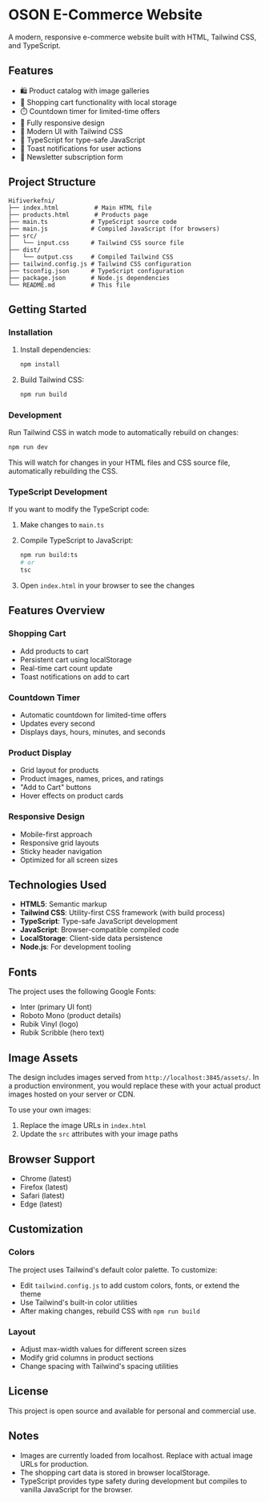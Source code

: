 # OSON E-Commerce Website

A modern, responsive e-commerce website built with HTML, Tailwind CSS, and TypeScript.

## Features

- 🛍️ Product catalog with image galleries
- 🛒 Shopping cart functionality with local storage
- ⏱️ Countdown timer for limited-time offers
- 📱 Fully responsive design
- 🎨 Modern UI with Tailwind CSS
- 💾 TypeScript for type-safe JavaScript
- 🔔 Toast notifications for user actions
- 📧 Newsletter subscription form

## Project Structure

```
Hifiverkefni/
├── index.html          # Main HTML file
├── products.html       # Products page
├── main.ts            # TypeScript source code
├── main.js            # Compiled JavaScript (for browsers)
├── src/
│   └── input.css      # Tailwind CSS source file
├── dist/
│   └── output.css     # Compiled Tailwind CSS
├── tailwind.config.js # Tailwind CSS configuration
├── tsconfig.json      # TypeScript configuration
├── package.json       # Node.js dependencies
└── README.md          # This file
```

## Getting Started

### Installation

1. Install dependencies:

   ```bash
   npm install
   ```

2. Build Tailwind CSS:

   ```bash
   npm run build
   ```

### Development

Run Tailwind CSS in watch mode to automatically rebuild on changes:

```bash
npm run dev
```

This will watch for changes in your HTML files and CSS source file, automatically rebuilding the CSS.

### TypeScript Development

If you want to modify the TypeScript code:

1. Make changes to `main.ts`

2. Compile TypeScript to JavaScript:

   ```bash
   npm run build:ts
   # or
   tsc
   ```

3. Open `index.html` in your browser to see the changes

## Features Overview

### Shopping Cart

- Add products to cart
- Persistent cart using localStorage
- Real-time cart count update
- Toast notifications on add to cart

### Countdown Timer

- Automatic countdown for limited-time offers
- Updates every second
- Displays days, hours, minutes, and seconds

### Product Display

- Grid layout for products
- Product images, names, prices, and ratings
- "Add to Cart" buttons
- Hover effects on product cards

### Responsive Design

- Mobile-first approach
- Responsive grid layouts
- Sticky header navigation
- Optimized for all screen sizes

## Technologies Used

- **HTML5**: Semantic markup
- **Tailwind CSS**: Utility-first CSS framework (with build process)
- **TypeScript**: Type-safe JavaScript development
- **JavaScript**: Browser-compatible compiled code
- **LocalStorage**: Client-side data persistence
- **Node.js**: For development tooling

## Fonts

The project uses the following Google Fonts:

- Inter (primary UI font)
- Roboto Mono (product details)
- Rubik Vinyl (logo)
- Rubik Scribble (hero text)

## Image Assets

The design includes images served from `http://localhost:3845/assets/`. In a production environment, you would replace these with your actual product images hosted on your server or CDN.

To use your own images:

1. Replace the image URLs in `index.html`
2. Update the `src` attributes with your image paths

## Browser Support

- Chrome (latest)
- Firefox (latest)
- Safari (latest)
- Edge (latest)

## Customization

### Colors

The project uses Tailwind's default color palette. To customize:

- Edit `tailwind.config.js` to add custom colors, fonts, or extend the theme
- Use Tailwind's built-in color utilities
- After making changes, rebuild CSS with `npm run build`

### Layout

- Adjust max-width values for different screen sizes
- Modify grid columns in product sections
- Change spacing with Tailwind's spacing utilities

## License

This project is open source and available for personal and commercial use.

## Notes

- Images are currently loaded from localhost. Replace with actual image URLs for production.
- The shopping cart data is stored in browser localStorage.
- TypeScript provides type safety during development but compiles to vanilla JavaScript for the browser.

